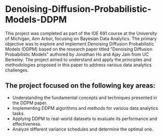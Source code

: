# Denoising-Diffusion-Probabilistic-Models-DDPM

This project was completed as part of the IOE 691 course at the University of Michigan, Ann Arbor, focusing on Bayesian Data Analytics. The primary objective was to explore and implement Denoising Diffusion Probabilistic Models (DDPM) based on the research paper titled "Denoising Diffusion Probabilistic Models" authored by Jonathan Ho and Ajay Jain from UC Berkeley. The project aimed to understand and apply the principles and methodologies proposed in this paper to address various data analytics challenges.

## The project focused on the following key areas:

- Understanding the fundamental concepts and techniques presented in the DDPM paper.
- Implementing DDPM algorithms and methods for various data analytics tasks.
- Applying DDPM to real-world datasets to evaluate its performance and effectiveness.
- Analyze different variance schedules and determine the optimal one. 
